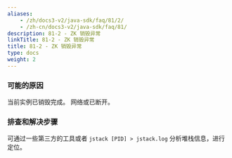 ```yaml
---
aliases:
    - /zh/docs3-v2/java-sdk/faq/81/2/
    - /zh-cn/docs3-v2/java-sdk/faq/81/
description: 81-2 - ZK 销毁异常
linkTitle: 81-2 - ZK 销毁异常
title: 81-2 - ZK 销毁异常
type: docs
weight: 2
---
```






### 可能的原因

当前实例已销毁完成。
网络或已断开。

### 排查和解决步骤

可通过一些第三方的工具或者 `jstack [PID] > jstack.log` 分析堆栈信息，进行定位。